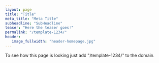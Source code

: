 ```yaml
---
layout: page
title: "Title"
meta_title: "Meta Title"
subheadline: "SubHeadline"
teaser: "Here the teaser goes!"
permalink: "/template-1234/"
header:
   image_fullwidth: "header-homepage.jpg"
---
```


To see how this page is looking just add "/template-1234/" to the
domain.
